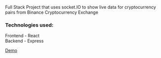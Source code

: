Full Stack Project that uses socket.IO to show live data for cryptocurrency pairs from Binance Cryptocurrency Exchange

<h3>Technologies used:</h3>

Frontend - React
<br />
Backend - Express


<a href="https://aqueous-ravine-61553.herokuapp.com/">Demo</a>
